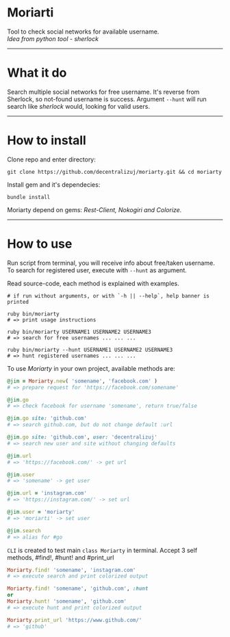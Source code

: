# Moriarti

Tool to check social networks for available username.  
_Idea from python tool - sherlock_

---

# What it do

Search multiple social networks for free username.
It's reverse from Sherlock, so not-found username is success.
Argument `--hunt` will run search like _sherlock_ would, looking for valid users.

---

# How to install

Clone repo and enter directory:

```
git clone https://github.com/decentralizuj/moriarty.git && cd moriarty
```

Install gem and it's dependecies:

```
bundle install
```

Moriarty depend on gems: _Rest-Client, Nokogiri and Colorize._

---

# How to use

Run script from terminal, you will receive info about free/taken username.
To search for registered user, execute with `--hunt` as argument.  

Read source-code, each method is explained with examples.

```
# if run without arguments, or with `-h || --help`, help banner is printed

ruby bin/moriarty
# => print usage instructions

ruby bin/moriarty USERNAME1 USERNAME2 USERNAME3
# => search for free usernames ... ... ...

ruby bin/moriarty --hunt USERNAME1 USERNAME2 USERNAME3
# => hunt registered usernames ... ... ...
```

To use *Moriarty* in your own project, available methods are:

```ruby
@jim = Moriarty.new( 'somename', 'facebook.com' )
# => prepare request for 'https://facebook.com/somename'

@jim.go
# => check facebook for username 'somename', return true/false

@jim.go site: 'github.com'
# => search github.com, but do not change default :url

@jim.go site: 'github.com', user: 'decentralizuj'
# => search new user and site without changing defaults

@jim.url
# => 'https://facebook.com/' -> get url

@jim.user
# => 'somename' -> get user

@jim.url = 'instagram.com'
# => 'https://instagram.com/' -> set url

@jim.user = 'moriarty'
# => 'moriarti' -> set user

@jim.search 
# => alias for #go
```

`CLI` is created to test main `class Moriarty` in terminal.
Accept 3 self methods, #find!, #hunt! and #print_url

```ruby
Moriarty.find! 'somename', 'instagram.com'
# => execute search and print colorized output

Moriarty.find! 'somename', 'github.com', :hunt
or
Moriarty.hunt! 'somename', 'github.com'
# => execute hunt and print colorized output

Moriarty.print_url 'https://www.github.com/'
# => 'github'
```
